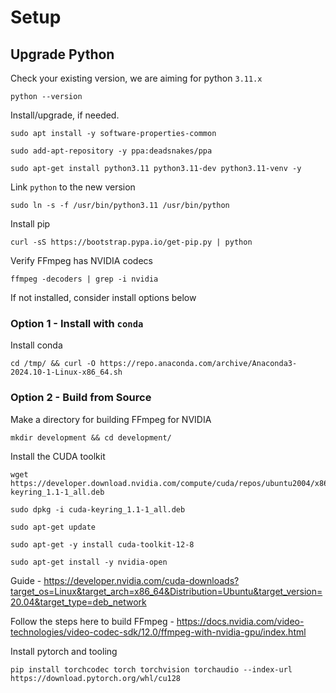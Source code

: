 # Setup

## Upgrade Python

Check your existing version, we are aiming for python `3.11.x`

```
python --version
```

Install/upgrade, if needed.
```
sudo apt install -y software-properties-common

sudo add-apt-repository -y ppa:deadsnakes/ppa

sudo apt-get install python3.11 python3.11-dev python3.11-venv -y
```

Link `python` to the new version
```
sudo ln -s -f /usr/bin/python3.11 /usr/bin/python
```

Install pip
```
curl -sS https://bootstrap.pypa.io/get-pip.py | python
```

Verify FFmpeg has NVIDIA codecs
```
ffmpeg -decoders | grep -i nvidia
```

If not installed, consider install options below

### Option 1 - Install with `conda`

Install conda
```
cd /tmp/ && curl -O https://repo.anaconda.com/archive/Anaconda3-2024.10-1-Linux-x86_64.sh
```

### Option 2 - Build from Source

Make a directory for building FFmpeg for NVIDIA
```
mkdir development && cd development/
```

Install the CUDA toolkit
```
wget https://developer.download.nvidia.com/compute/cuda/repos/ubuntu2004/x86_64/cuda-keyring_1.1-1_all.deb

sudo dpkg -i cuda-keyring_1.1-1_all.deb

sudo apt-get update

sudo apt-get -y install cuda-toolkit-12-8

sudo apt-get install -y nvidia-open
```
Guide - https://developer.nvidia.com/cuda-downloads?target_os=Linux&target_arch=x86_64&Distribution=Ubuntu&target_version=20.04&target_type=deb_network

Follow the steps here to build FFmpeg - https://docs.nvidia.com/video-technologies/video-codec-sdk/12.0/ffmpeg-with-nvidia-gpu/index.html



Install pytorch and tooling
```
pip install torchcodec torch torchvision torchaudio --index-url https://download.pytorch.org/whl/cu128
```

